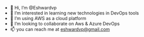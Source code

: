 - 👋 Hi, I’m @Eshwardvp
- 👀 I’m interested in learning new technologies in DevOps tools
- 🌱 I’m using AWS as a cloud platform
- 💞️ I’m looking to collaborate on Aws & Azure DevOps
- 📫  you can reach me at eshwardvp@gmail.com

<!---
Eshwardvp/Eshwardvp is a ✨ special ✨ repository because its `README.md` (this file) appears on your GitHub profile.
You can click the Preview link to take a look at your changes.
--->
